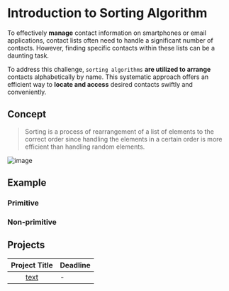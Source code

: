 # Introduction to Sorting Algorithm

To effectively **manage** contact information on smartphones or email applications, contact lists often need to handle a significant number of contacts. However, finding specific contacts within these lists can be a daunting task.

To address this challenge, `sorting algorithms` **are utilized to arrange** contacts alphabetically by name. This systematic approach offers an efficient way to **locate and access** desired contacts swiftly and conveniently.

## Concept
> Sorting is a process of rearrangement of a list of elements to the correct order since handling the elements in a certain order is more efficient than handling random elements.

![image](https://github.com/SAFCSP-Team/data-structures-and-algorithms-bootcamp/assets/148945652/cb97b83b-5768-4d41-8b54-c5ffe270bf8f)




## Example 

### Primitive 

### Non-primitive

## Projects

|Project Title | Deadline |
|:-----------:|:-------------|
|[text](-) | - | 


